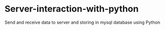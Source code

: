# Server-interaction-with-python
Send and receive data to server and storing in mysql database using Python
